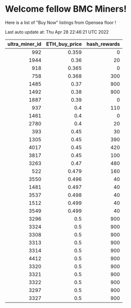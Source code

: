 # Welcome fellow BMC Miners!
Here is a list of "Buy Now" listings from Opensea floor !


Last auto update at: Thu Apr 28 22:46:21 UTC 2022


|   ultra_miner_id |   ETH_buy_price |   hash_rewards |
|-----------------:|----------------:|---------------:|
|              992 |           0.359 |              0 |
|             1944 |           0.36  |             20 |
|              918 |           0.365 |              0 |
|              758 |           0.368 |            300 |
|             1485 |           0.37  |            900 |
|             1492 |           0.38  |            900 |
|             1887 |           0.39  |              0 |
|              937 |           0.4   |            110 |
|             1461 |           0.4   |              0 |
|             2780 |           0.4   |             20 |
|              393 |           0.45  |             30 |
|             1305 |           0.45  |            390 |
|             4017 |           0.45  |            420 |
|             3817 |           0.45  |            100 |
|             3263 |           0.47  |            480 |
|              522 |           0.479 |            160 |
|             3550 |           0.496 |             40 |
|             1481 |           0.497 |             40 |
|             3537 |           0.498 |             40 |
|             1512 |           0.499 |             40 |
|             3549 |           0.499 |             40 |
|             3296 |           0.5   |            900 |
|             3324 |           0.5   |            900 |
|             3308 |           0.5   |            900 |
|             3313 |           0.5   |            900 |
|             3314 |           0.5   |            900 |
|             4412 |           0.5   |            900 |
|             3320 |           0.5   |            900 |
|             3321 |           0.5   |            900 |
|             3322 |           0.5   |            900 |
|             3297 |           0.5   |            900 |
|             3327 |           0.5   |            900 |